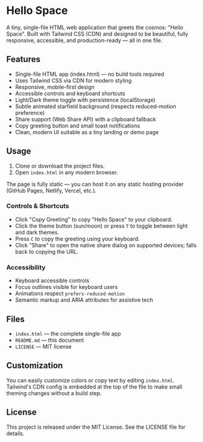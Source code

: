 # Hello Space

A tiny, single-file HTML web application that greets the cosmos: "Hello Space". Built with Tailwind CSS (CDN) and designed to be beautiful, fully responsive, accessible, and production-ready — all in one file.

## Features

- Single-file HTML app (index.html) — no build tools required
- Uses Tailwind CSS via CDN for modern styling
- Responsive, mobile-first design
- Accessible controls and keyboard shortcuts
- Light/Dark theme toggle with persistence (localStorage)
- Subtle animated starfield background (respects reduced-motion preference)
- Share support (Web Share API) with a clipboard fallback
- Copy greeting button and small toast notifications
- Clean, modern UI suitable as a tiny landing or demo page

## Usage

1. Clone or download the project files.
2. Open `index.html` in any modern browser.

The page is fully static — you can host it on any static hosting provider (GitHub Pages, Netlify, Vercel, etc.).

### Controls & Shortcuts

- Click "Copy Greeting" to copy "Hello Space" to your clipboard.
- Click the theme button (sun/moon) or press `T` to toggle between light and dark themes.
- Press `C` to copy the greeting using your keyboard.
- Click "Share" to open the native share dialog on supported devices; falls back to copying the URL.

### Accessibility

- Keyboard accessible controls
- Focus outlines visible for keyboard users
- Animations respect `prefers-reduced-motion`
- Semantic markup and ARIA attributes for assistive tech

## Files

- `index.html` — the complete single-file app
- `README.md` — this document
- `LICENSE` — MIT license

## Customization

You can easily customize colors or copy text by editing `index.html`. Tailwind's CDN config is embedded at the top of the file to make small theming changes without a build step.

## License

This project is released under the MIT License. See the LICENSE file for details.
